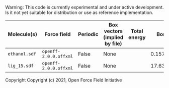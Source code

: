 Warning: This code is currently experimental and under active development. Is it not yet suitable for distribution or use as reference implementation.

| Molecule(s) | Force field | Periodic | Box vectors (implied by file) | Total energy | Bonds     | Angles | Electrostatics  | VdW | VdW 1-4 | Proper Torsions  | Imroper Torsions
|-|-|-|-|-|-|-|-|-|-|-|-|
|  `ethanol.sdf` | `openff-2.0.0.offxml` | False | None | | 0.157594  |  37.847891       | 0.000000  | 0.000000  | 0.00000  |      4.352753       |  0.000000 |
|  `lig_15.sdf` | `openff-2.0.0.offxml` | False | None | | 17.630293 |  306.915921      |  8.971328 | -0.091004 | -0.75141 |      58.917788      |   0.036587 |

Copyright
Copyright (c) 2021, Open Force Field Initiative
